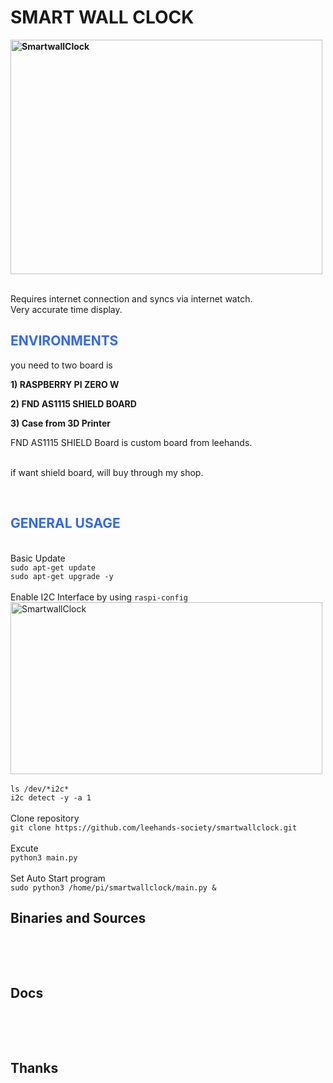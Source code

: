 <h1><strong>SMART WALL CLOCK</strong></h1>
<p><strong><img src="https://www.leehands.com/wp-content/uploads/2022/01/KakaoTalk_Photo_2022-01-26-12-36-17-1200x901.jpeg" alt="SmartwallClock" width="499" height="375" /></strong></p>
<br> Requires internet connection and syncs via internet watch.
<br> Very accurate time display.
<h2><span style="color: #3366ff;">ENVIRONMENTS</span></h2>
<p>you need to two board is</p>
<p><strong>1) RASPBERRY PI ZERO W</strong></p>
<p><strong>2) FND AS1115 SHIELD BOARD</strong></p>
<p><strong>3) Case from 3D Printer</strong></p>
<p>FND AS1115 SHIELD Board is custom board from leehands.</p>
<br>if want shield board, will buy through my shop.
<p>&nbsp;</p>
<h2><span style="color: #3366ff;">GENERAL USAGE</span></h2>
<br>Basic Update
<br><code>sudo apt-get update</code>
<br><code>sudo apt-get upgrade -y</code>
<br>
<br>Enable I2C Interface by using <code>raspi-config</code>
<img src="https://www.leehands.com/wp-content/uploads/2022/01/스크린샷-2022-01-26-오후-12.53.02.png" alt="SmartwallClock" width="499" height="275" />
<br>
<br><code>ls /dev/*i2c*</code>
<br><code>i2c detect -y -a 1</code>
<br>
<br>Clone repository
<br><code>git clone https://github.com/leehands-society/smartwallclock.git </code>
<br>
<br>Excute
<br><code>python3 main.py</code>
<br>
<br>Set Auto Start program
<br><code>sudo python3 /home/pi/smartwallclock/main.py &</code>
<br>
<h2>Binaries and Sources</h2>
<p>&nbsp;</p>
<p>&nbsp;</p>
<h2 dir="auto">Docs</h2>
<p>&nbsp;</p>
<p>&nbsp;</p>
<h2 dir="auto">Thanks</h2>
<p>&nbsp;</p>


